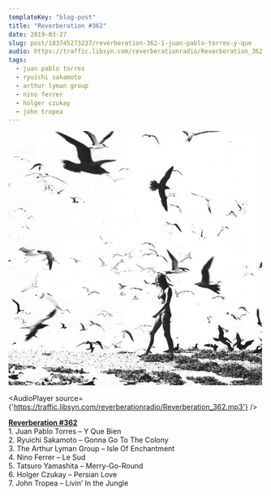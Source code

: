 ```yaml
---
templateKey: "blog-post"
title: "Reverberation #362"
date: 2019-03-27
slug: post/183745273237/reverberation-362-1-juan-pablo-torres-y-que
audio: https://traffic.libsyn.com/reverberationradio/Reverberation_362.mp3
tags:
  - juan pablo torres
  - ryuichi sakamoto
  - arthur lyman group
  - nino ferrer
  - holger czukay
  - john tropea
---
```


![Reverberation #362](../images/dc666ef1796646fa984ed969ac8fc0bf4440c7cd418b774bc5ed11a7cf3cbb3f.jpg)

<AudioPlayer source={'https://traffic.libsyn.com/reverberationradio/Reverberation_362.mp3'} />

<p><b><a href="https://traffic.libsyn.com/reverberationradio/Reverberation_362.mp3">Reverberation #362</a></b><br />1. Juan Pablo Torres &ndash; Y Que Bien<br />2. Ryuichi Sakamoto &ndash; Gonna Go To The Colony<br />3. The Arthur Lyman Group &ndash; Isle Of Enchantment<br />4. Nino Ferrer &ndash; Le Sud<br />5. Tatsuro Yamashita &ndash; Merry-Go-Round<br />6. Holger Czukay &ndash; Persian Love<br />7. John Tropea &ndash; Livin&rsquo; In the Jungle<br /></p>
